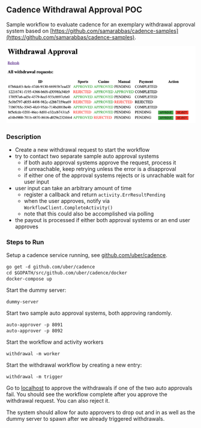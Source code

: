 ## Cadence Withdrawal Approval POC

Sample workflow to evaluate cadence for an exemplary withdrawal approval
system based on [https://github.com/samarabbas/cadence-samples](https://github.com/samarabbas/cadence-samples).

![concept](https://github.com/bartke/cadence-withdrawal-approval/blob/master/screenshots/concept.png "Withdrawal Example Concept")

### Description

- Create a new withdrawal request to start the workflow
- try to contact two separate sample auto approval systems
    - if both auto approval systems approve the request, process it
    - if unreachable, keep retrying unless the error is a disapproval
    - if either one of the approval systems rejects or is unrachable wait for user input
- user input can take an arbitrary amount of time
    - register a callback and return `activity.ErrResultPending`
    - when the user approves, notify via `WorkflowClient.CompleteActivity()`
    - note that this could also be accomplished via polling
- the payout is processed if either both approval systems or an end user approves

### Steps to Run

Setup a cadence service running, see [github.com/uber/cadence](https://github.com/uber/cadence/blob/master/README.md).

```
go get -d github.com/uber/cadence
cd $GOPATH/src/github.com/uber/cadence/docker
docker-compose up
```

Start the dummy server:

```
dummy-server
```

Start two sample auto approval systems, both approving randomly.

```
auto-approver -p 8091
auto-approver -p 8092
```

Start the workflow and activity workers

```
withdrawal -m worker
```

Start the withdrawal workflow by creating a new entry:

```
withdrawal -m trigger
```

Go to [localhost](http://localhost:8099/list) to approve the withdrawals if
one of the two auto approvals fail. You should see the workflow complete after
you approve the withdrawal request. You can also reject it.

The system should allow for auto approvers to drop out and in as well as the
dummy server to spawn after we already triggered withdrawals.

